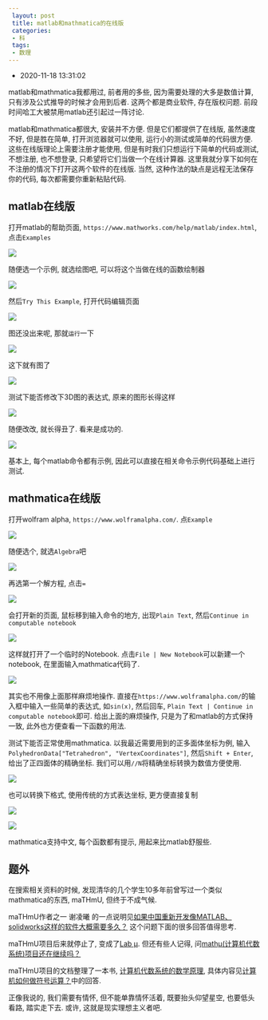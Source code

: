 ```yaml
---
 layout: post
 title: matlab和mathmatica的在线版
 categories:
 - 科
 tags:
 - 数理
---
```


- 2020-11-18 13:31:02

matlab和mathmatica我都用过, 前者用的多些, 因为需要处理的大多是数值计算, 只有涉及公式推导的时候才会用到后者. 这两个都是商业软件, 存在版权问题. 前段时间哈工大被禁用matlab还引起过一阵讨论.

matlab和mathmatica都很大, 安装并不方便. 但是它们都提供了在线版, 虽然速度不好, 但是胜在简单, 打开浏览器就可以使用, 运行小的测试或简单的代码很方便. 这些在线版理论上需要注册才能使用, 但是有时我们只想运行下简单的代码或测试, 不想注册, 也不想登录, 只希望将它们当做一个在线计算器. 这里我就分享下如何在不注册的情况下打开这两个软件的在线版. 当然, 这种作法的缺点是远程无法保存你的代码, 每次都需要你重新粘贴代码.

## matlab在线版

打开matlab的帮助页面, `https://www.mathworks.com/help/matlab/index.html`, 点击`Examples`

![](https://jerkwin.github.io/pic/online-matlab-1.png)

随便选一个示例, 就选绘图吧, 可以将这个当做在线的函数绘制器

![](https://jerkwin.github.io/pic/online-matlab-2.png)

然后`Try This Example`, 打开代码编辑页面

![](https://jerkwin.github.io/pic/online-matlab-3.png)

图还没出来呢, 那就`运行`一下

![](https://jerkwin.github.io/pic/online-matlab-4.png)

这下就有图了

![](https://jerkwin.github.io/pic/online-matlab-5.png)

测试下能否修改下3D图的表达式, 原来的图形长得这样

![](https://jerkwin.github.io/pic/online-matlab-6.png)

随便改改, 就长得丑了. 看来是成功的.

![](https://jerkwin.github.io/pic/online-matlab-7.png)

基本上, 每个matlab命令都有示例, 因此可以直接在相关命令示例代码基础上进行测试.

## mathmatica在线版

打开wolfram alpha, `https://www.wolframalpha.com/`. 点`Example`

![](https://jerkwin.github.io/pic/online-mma-1.png)

随便选个, 就选`Algebra`吧

![](https://jerkwin.github.io/pic/online-mma-2.png)

再选第一个解方程, 点击`=`

![](https://jerkwin.github.io/pic/online-mma-3.png)

会打开新的页面, 鼠标移到输入命令的地方, 出现`Plain Text`, 然后`Continue in computable notebook`

![](https://jerkwin.github.io/pic/online-mma-4.png)

这样就打开了一个临时的Notebook. 点击`File | New Notebook`可以新建一个notebook, 在里面输入mathmatica代码了.

![](https://jerkwin.github.io/pic/online-mma-5.png)

其实也不用像上面那样麻烦地操作. 直接在`https://www.wolframalpha.com/`的输入框中输入一些简单的表达式, 如`sin(x)`, 然后回车, `Plain Text | Continue in computable notebook`即可. 给出上面的麻烦操作, 只是为了和matlab的方式保持一致, 此外也方便查看一下函数的用法.

测试下能否正常使用mathmatica. 以我最近需要用到的正多面体坐标为例, 输入`PolyhedronData["Tetrahedron", "VertexCoordinates"]`, 然后`Shift + Enter`, 给出了正四面体的精确坐标. 我们可以用`//N`将精确坐标转换为数值方便使用.

![](https://jerkwin.github.io/pic/online-mma-6.png)

也可以转换下格式, 使用传统的方式表达坐标, 更方便直接复制

![](https://jerkwin.github.io/pic/online-mma-7.png)

![](https://jerkwin.github.io/pic/online-mma-8.png)

mathmatica支持中文, 每个函数都有提示, 用起来比matlab舒服些.

## 题外

在搜索相关资料的时候, 发现清华的几个学生10多年前曾写过一个类似mathmatica的东西, maTHmU, 但终于不成气候.

maTHmU作者之一 谢凌曦 的一点说明见[如果中国重新开发像MATLAB、solidworks这样的软件大概需要多久？](https://www.zhihu.com/question/400835896) 这个问题下面的很多回答值得思考.

maTHmU项目后来就停止了, 变成了[Lab μ](https://www.zhihu.com/question/41568669/answer/91505002). 但还有些人记得, 问[mathμ(计算机代数系统)项目还在继续吗？](https://www.zhihu.com/question/22238249)

maTHmU项目的文档整理了一本书, [计算机代数系统的数学原理](https://book.douban.com/subject/5346530/), 具体内容见[计算机如何做符号运算？](https://www.zhihu.com/question/20774801/answer/1066954831)中的回答.

正像我说的, 我们需要有情怀, 但不能单靠情怀活着, 既要抬头仰望星空, 也要低头看路, 踏实走下去. 或许, 这就是现实理想主义者吧.
